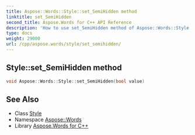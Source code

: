 ```yaml
---
title: Aspose::Words::Style::set_SemiHidden method
linktitle: set_SemiHidden
second_title: Aspose.Words for C++ API Reference
description: 'How to use set_SemiHidden method of Aspose::Words::Style class in C++.'
type: docs
weight: 29000
url: /cpp/aspose.words/style/set_semihidden/
---
```

## Style::set_SemiHidden method




```cpp
void Aspose::Words::Style::set_SemiHidden(bool value)
```

## See Also

* Class [Style](../)
* Namespace [Aspose::Words](../../)
* Library [Aspose.Words for C++](../../../)

